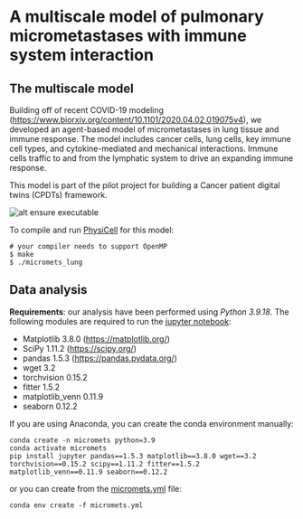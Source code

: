 # A multiscale model of pulmonary micrometastases with immune system interaction

## The multiscale model
Building off of recent COVID-19 modeling (https://www.biorxiv.org/content/10.1101/2020.04.02.019075v4), we developed an agent-based model of micrometastases in lung tissue and immune response. The model includes cancer cells, lung cells, key immune cell types, and cytokine-mediated and mechanical interactions. Immune cells traffic to and from the lymphatic system to drive an expanding immune response.

This model is part of the pilot project for building a Cancer patient digital twins (CPDTs) framework.

![alt ensure executable](https://raw.githubusercontent.com/heberlr/micromets_lung/development/beta/model_scheme.png)

To compile and run [PhysiCell](http://physicell.mathcancer.org/) for this model:

```
# your compiler needs to support OpenMP
$ make
$ ./micromets_lung
```
## Data analysis
**Requirements**: our analysis have been performed using *Python 3.9.18*. The following modules are required to run the [jupyter notebook](https://github.com/heberlr/micromets_lung/blob/development/Data_Analysis/PlotResults.ipynb):
- Matplotlib 3.8.0 (https://matplotlib.org/)
- SciPy 1.11.2 (https://scipy.org/)
- pandas 1.5.3 (https://pandas.pydata.org/)
- wget 3.2
- torchvision 0.15.2
- fitter 1.5.2
- matplotlib_venn 0.11.9
- seaborn 0.12.2

If you are using Anaconda, you can create the conda environment manually:
```
conda create -n micromets python=3.9
conda activate micromets
pip install jupyter pandas==1.5.3 matplotlib==3.8.0 wget==3.2 torchvision==0.15.2 scipy==1.11.2 fitter==1.5.2 matplotlib_venn==0.11.9 seaborn==0.12.2
```
or you can create from the [micromets.yml](https://github.com/heberlr/micromets_lung/blob/development/Data_Analysis/micromets.yml) file:
```
conda env create -f micromets.yml
```
